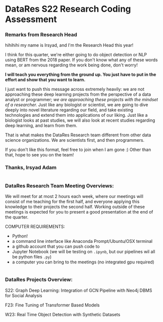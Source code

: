 
# DataRes S22 Research Coding Assessment

### Remarks from Research Head

hihihihi my name is Irsyad, and I'm the Research Head this year! 

I think for this quarter, we're either going to do object detection or NLP using BERT from the 2018 paper. If you don't know what any of these words mean, or am nervous regarding the work being done, don't worry!

**I will teach you everything from the ground up. You just have to put in the effort and show that you want to learn.**

I just want to push this message across extremely heavily: we are not approaching these deep learning projects from the perspective of a data analyst or programmer; *we are approaching these projects with the mindset of a researcher.* Just like any biologist or scientist, we are going to dive deeply into novel literature regarding our field, and take existing technologies and extend them into applications of our liking. Just like a biologist looks at past studies, we will also look at recent studies regarding deep learning, and learn from them.

That is what makes the DataRes Research team different from other data science organizations. We are scientists first, and then programmers.

If you don't like this format, feel free to join when I am gone :) Other than that, hope to see you on the team!

### Thanks, Irsyad Adam

#
### DataRes Research Team Meeting Overviews:

We will meet for at most 2 hours each week, where our meetings will consist of me teaching for the first half, and everyone applying this knowledge to their projects the second half. Working outside of these meetings is expected for you to present a good presentation at the end of the quarter.

COMPUTER REQUIREMENTS:
- Python!
- a command line interface like Anaconda Prompt/Ubuntu/OSX terminal
- a github account that you can push code to
- Jupyter Notebook (we will be testing on <code>.ipynb</code>, but our pipelines wil all be python files <code>.py</code>)
- a computer you can bring to the meetings (no integrated gpu required)
#
### DataRes Projects Overview:
  
  S22: Graph Deep Learning: Integration of GCN Pipeline with Neo4j DBMS for Social Analysis
  
  F23: Fine Tuning of Transformer Based Models
  
  W23: Real Time Object Detection with Synthetic Datasets
  
 

  [ResearchApps.ipynb]: ResearchApps.ipynb

